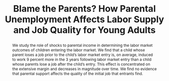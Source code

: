 ---
layout:
title: "Blame the Parents? How Parental Unemployment Affects Labor Supply and Job Quality for Young Adults"
category: research
abstract: We study the role of shocks to parental income in determining the labor market outcomes of children entering the labor market. We find that a child whose parent loses a job prior to the child’s labor market entry is, on average, induced to work 9 percent more in the 3 years following labor market entry than a child whose parents lose a job after the child’s entry. This effect is concentrated on the extensive margin and decreases in magnitude over time. We find no evidence that parental support affects the quality of the initial job that entrants find.
journal: Journal of Labor Economics (January 2019)
published: 1
peer: 1
link: "/assets/Parental_Shocks_Paper.pdf"
js: "toggleMe('belgium'); return false;"
js_abbrev: 'belgium'
order: 4
coauthors: (with Frederic Panier and <a href="http://homepages.ulb.ac.be/~itojerow/">Ilan Tojerow</a>)
bib: <br> @article{reportingandreciprocity,
  title={Blame the Parents? How Financial Incentives Affect Labor Supply and Job Quality for Young Adults},
  author={Fradkin, Andrey and Panier, Frederic and Tojerow, Ilan},
  year={2015}}
bibjs: "toggleMe('belgium_bib'); return false;"
bib_abbrev: 'belgium_bib'
---